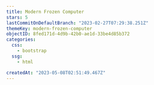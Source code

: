 ```yaml
---
title: Modern Frozen Computer
stars: 5
lastCommitOnDefaultBranch: "2023-02-27T07:29:38.251Z"
themeKey: modern-frozen-computer
objectID: 8fed171d-4d9b-42b0-ae1d-33be4d85b372
categories:
  css:
    - bootstrap
  ssg:
    - html

createdAt: "2023-05-08T02:51:49.467Z"
---
```

